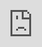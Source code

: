 ```yaml
---
title: Tendrils
subtitle: Growth paths and network traversal.
date: 2024-03-25 00:00:00
featured_image: /assets/notes/tendrils/nw_comp_tendrils.v001.jpg
---
```

<iframe src="https://player.vimeo.com/video/1069775357?title=0&amp;byline=0&amp;portrait=0&amp;badge=0&amp;autopause=0&amp;player_id=0&amp;app_id=58479" frameborder="0" style="position:absolute;top:0;left:0;width:100%;height:100%;" allow="autoplay; fullscreen; picture-in-picture; clipboard-write; encrypted-media" title="bits"></iframe>

 Lots of AttribFill, FindShortestPaths, and primuv().

 